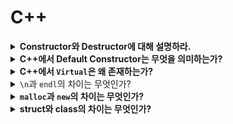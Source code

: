# C++




<details>
<summary><strong>Constructor와 Destructor에 대해 설명하라.</strong></summary>
  <hr>

  **생성자**: 객체가 생성될 때 실행되는 함수, 객체의 초기화가 목적

  **소멸자**: 객체의 사용이 끝나고 메모리에 반환될때 실행되는 함수

  <hr>
</details>




<details>
<summary><strong>C++에서 Default Constructor는 무엇을 의미하는가?</strong></summary>
<hr>

   클래스에는 생성자가 반드시 있어야 한다.

   사용자가 생성자를 따로 생성하지 않으면 컴파일러가 기본 생성자를 자동으로 생성해준다.

<hr>
</details>




<details>
   <summary><strong>C++에서 <code>Virtual</code>은 왜 존재하는가?</strong></summary>
   <hr>

   오버라이딩을 기대하는 함수에 쓴다.

   virtual을 쓰면 런타임에 함수가 매핑이 되는 동적바인딩이 수행된다.

   <hr>
</details>




<details>
  <summary><code>\n</code>과 <code>endl</code>의 차이는 무엇인가?</summary>
  <hr>
  \n과 endl 모두 출력할 때 개행(줄 띄움)을 위해 사용한다.
둘의 차이는 endl은 출력 버퍼를 비워주는 과정(flush)이 들어가 있어서 \n보다 느리다.
버퍼는 입출력을 프로그램에 바로 전달하지 않고 임시 메모리 공간에 저장한 후 한번에 전송하는 역할을 한다. 
버퍼를 즉시 비우고 싶다면 endl을 그렇지 않다면 \n을 사용한다.
하지만 구현체(ex printf, println, cout 등등의 출력 함수)에 따라서 "\n"도 버퍼를 비우도록 처리하는 경우도 있다고 한다.
  <hr>
</details>




<details>
   <summary><strong><code>malloc</code>과 <code>new</code>의 차이는 무엇인가?</strong></summary>
   <hr>

   malloc은 함수이다. 함수 내에서 메모리를 할당한다.

   new는 연산자이다. 생성자를 호출하면서 메모리를 할당한다.

   <hr>
</details>




<details>
   <summary><strong>struct와 class의 차이는 무엇인가?</strong></summary>
   <hr>

   둘 다 데이터를 담는 그릇이다.

   struct : 기본 접근 제어자 public

   class : 기본 접근 제어자 private

   <hr>
</details>
